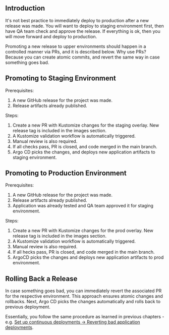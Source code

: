 ## Introduction

It's not best practice to immediately deploy to production after a new release was made. You will want to deploy to staging environment first, then have QA team check and approve the release. If everything is ok, then you will move forward and deploy to production.

Promoting a new release to upper environments should happen in a controlled manner via PRs, and it is described below. Why use PRs? Because you can create atomic commits, and revert the same way in case something goes bad.

## Promoting to Staging Environment

Prerequisites:

1. A new GitHub release for the project was made.
2. Release artifacts already published.

Steps:

1. Create a new PR with Kustomize changes for the staging overlay. New release tag is included in the images section.
2. A Kustomize validation workflow is automatically triggered.
3. Manual review is also required.
4. If all checks pass, PR is closed, and code merged in the main branch.
5. Argo CD picks the changes, and deploys new application artifacts to staging environment.

## Promoting to Production Environment

Prerequisites:

1. A new GitHub release for the project was made.
2. Release artifacts already published.
3. Application was already tested and QA team approved it for staging environment.

Steps:

1. Create a new PR with Kustomize changes for the prod overlay. New release tag is included in the images section.
2. A Kustomize validation workflow is automatically triggered.
3. Manual review is also required.
4. If all hecks pass, PR is closed, and code merged in the main branch.
5. ArgoCD picks the changes and deploys new application artifacts to prod environment.

## Rolling Back a Release

In case something goes bad, you can immediately revert the associated PR for the respective environment. This approach ensures atomic changes and rollbacks. Next, Argo CD picks the changes automatically and rolls back to previous deployment.

Essentially, you follow the same procedure as learned in previous chapters - e.g. [Set up continuous deployments -> Reverting bad application deployments](setup-continuous-deployments.md#reverting-bad-application-deployments).

